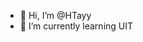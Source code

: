 - 👋 Hi, I’m @HTayy
- 🌱 I’m currently learning UIT

<!---
HTayy/HTayy is a ✨ special ✨ repository because its `README.md` (this file) appears on your GitHub profile.
You can click the Preview link to take a look at your changes.
--->
